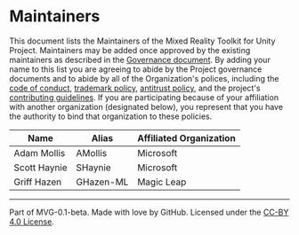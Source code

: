 # Maintainers

This document lists the Maintainers of the Mixed Reality Toolkit for Unity Project. Maintainers may be added once approved by the existing maintainers as described in the [Governance document](./GOVERNANCE.md). By adding your name to this list you are agreeing to abide by the Project governance documents and to abide by all of the Organization's polices, including the [code of conduct](https://github.com/MixedRealityToolkit/MixedRealityToolkit-MVG/blob/main/org-docs/CODE-OF-CONDUCT.md), [trademark policy](https://github.com/MixedRealityToolkit/MixedRealityToolkit-MVG/blob/main/org-docs/TRADEMARKS.md), [antitrust policy](https://github.com/MixedRealityToolkit/MixedRealityToolkit-MVG/blob/main/org-docs/ANTITRUST.md), and the project's [contributing guidelines](./CONTRIBUTING.md). If you are participating because of your affiliation with another organization (designated below), you represent that you have the authority to bind that organization to these policies.

|     Name          |     Alias     |     Affiliated Organization     |
|-------------------|---------------|---------------------------------|
| Adam Mollis       | AMollis       | Microsoft                       |
| Scott Haynie      | SHaynie       | Microsoft                       |
| Griff Hazen       | GHazen-ML     | Magic Leap                      |

---
Part of MVG-0.1-beta.
Made with love by GitHub. Licensed under the [CC-BY 4.0 License](https://creativecommons.org/licenses/by-sa/4.0/).
